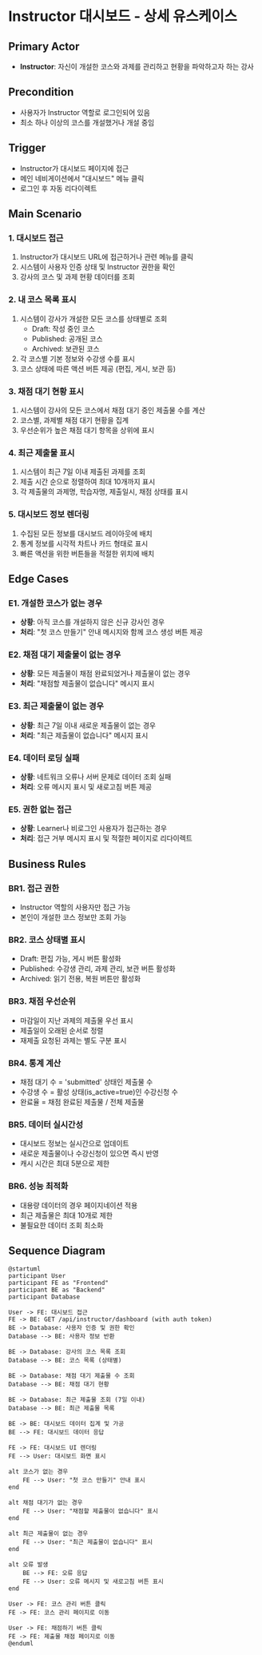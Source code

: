 # Instructor 대시보드 - 상세 유스케이스

## Primary Actor
- **Instructor**: 자신이 개설한 코스와 과제를 관리하고 현황을 파악하고자 하는 강사

## Precondition
- 사용자가 Instructor 역할로 로그인되어 있음
- 최소 하나 이상의 코스를 개설했거나 개설 중임

## Trigger
- Instructor가 대시보드 페이지에 접근
- 메인 네비게이션에서 "대시보드" 메뉴 클릭
- 로그인 후 자동 리다이렉트

## Main Scenario

### 1. 대시보드 접근
1. Instructor가 대시보드 URL에 접근하거나 관련 메뉴를 클릭
2. 시스템이 사용자 인증 상태 및 Instructor 권한을 확인
3. 강사의 코스 및 과제 현황 데이터를 조회

### 2. 내 코스 목록 표시
1. 시스템이 강사가 개설한 모든 코스를 상태별로 조회
   - Draft: 작성 중인 코스
   - Published: 공개된 코스
   - Archived: 보관된 코스
2. 각 코스별 기본 정보와 수강생 수를 표시
3. 코스 상태에 따른 액션 버튼 제공 (편집, 게시, 보관 등)

### 3. 채점 대기 현황 표시
1. 시스템이 강사의 모든 코스에서 채점 대기 중인 제출물 수를 계산
2. 코스별, 과제별 채점 대기 현황을 집계
3. 우선순위가 높은 채점 대기 항목을 상위에 표시

### 4. 최근 제출물 표시
1. 시스템이 최근 7일 이내 제출된 과제를 조회
2. 제출 시간 순으로 정렬하여 최대 10개까지 표시
3. 각 제출물의 과제명, 학습자명, 제출일시, 채점 상태를 표시

### 5. 대시보드 정보 렌더링
1. 수집된 모든 정보를 대시보드 레이아웃에 배치
2. 통계 정보를 시각적 차트나 카드 형태로 표시
3. 빠른 액션을 위한 버튼들을 적절한 위치에 배치

## Edge Cases

### E1. 개설한 코스가 없는 경우
- **상황**: 아직 코스를 개설하지 않은 신규 강사인 경우
- **처리**: "첫 코스 만들기" 안내 메시지와 함께 코스 생성 버튼 제공

### E2. 채점 대기 제출물이 없는 경우
- **상황**: 모든 제출물이 채점 완료되었거나 제출물이 없는 경우
- **처리**: "채점할 제출물이 없습니다" 메시지 표시

### E3. 최근 제출물이 없는 경우
- **상황**: 최근 7일 이내 새로운 제출물이 없는 경우
- **처리**: "최근 제출물이 없습니다" 메시지 표시

### E4. 데이터 로딩 실패
- **상황**: 네트워크 오류나 서버 문제로 데이터 조회 실패
- **처리**: 오류 메시지 표시 및 새로고침 버튼 제공

### E5. 권한 없는 접근
- **상황**: Learner나 비로그인 사용자가 접근하는 경우
- **처리**: 접근 거부 메시지 표시 및 적절한 페이지로 리다이렉트

## Business Rules

### BR1. 접근 권한
- Instructor 역할의 사용자만 접근 가능
- 본인이 개설한 코스 정보만 조회 가능

### BR2. 코스 상태별 표시
- Draft: 편집 가능, 게시 버튼 활성화
- Published: 수강생 관리, 과제 관리, 보관 버튼 활성화
- Archived: 읽기 전용, 복원 버튼만 활성화

### BR3. 채점 우선순위
- 마감일이 지난 과제의 제출물 우선 표시
- 제출일이 오래된 순서로 정렬
- 재제출 요청된 과제는 별도 구분 표시

### BR4. 통계 계산
- 채점 대기 수 = 'submitted' 상태인 제출물 수
- 수강생 수 = 활성 상태(is_active=true)인 수강신청 수
- 완료율 = 채점 완료된 제출물 / 전체 제출물

### BR5. 데이터 실시간성
- 대시보드 정보는 실시간으로 업데이트
- 새로운 제출물이나 수강신청이 있으면 즉시 반영
- 캐시 시간은 최대 5분으로 제한

### BR6. 성능 최적화
- 대용량 데이터의 경우 페이지네이션 적용
- 최근 제출물은 최대 10개로 제한
- 불필요한 데이터 조회 최소화

## Sequence Diagram

```plantuml
@startuml
participant User
participant FE as "Frontend"
participant BE as "Backend"
participant Database

User -> FE: 대시보드 접근
FE -> BE: GET /api/instructor/dashboard (with auth token)
BE -> Database: 사용자 인증 및 권한 확인
Database --> BE: 사용자 정보 반환

BE -> Database: 강사의 코스 목록 조회
Database --> BE: 코스 목록 (상태별)

BE -> Database: 채점 대기 제출물 수 조회
Database --> BE: 채점 대기 현황

BE -> Database: 최근 제출물 조회 (7일 이내)
Database --> BE: 최근 제출물 목록

BE -> BE: 대시보드 데이터 집계 및 가공
BE --> FE: 대시보드 데이터 응답

FE -> FE: 대시보드 UI 렌더링
FE --> User: 대시보드 화면 표시

alt 코스가 없는 경우
    FE --> User: "첫 코스 만들기" 안내 표시
end

alt 채점 대기가 없는 경우
    FE --> User: "채점할 제출물이 없습니다" 표시
end

alt 최근 제출물이 없는 경우
    FE --> User: "최근 제출물이 없습니다" 표시
end

alt 오류 발생
    BE --> FE: 오류 응답
    FE --> User: 오류 메시지 및 새로고침 버튼 표시
end

User -> FE: 코스 관리 버튼 클릭
FE -> FE: 코스 관리 페이지로 이동

User -> FE: 채점하기 버튼 클릭
FE -> FE: 제출물 채점 페이지로 이동
@enduml
```

